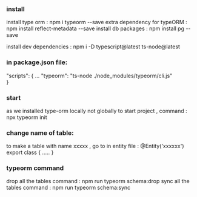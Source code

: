 ### install

install type orm                  : npm i  typeorm --save
extra dependency for typeORM      : npm install reflect-metadata --save
install db packages               : npm install pg --save

install dev dependencies          : npm i -D typescript@latest ts-node@latest

### in package.json file:

"scripts": {
  ...
  "typeorm": "ts-node ./node_modules/typeorm/cli.js"    
}

### start
as we installed type-orm locally not globally
to start project  , command : npx typeorm init 

### change name of table:
to make a table with name xxxxx , go to in entity file :
@Entity('xxxxxx')
export class  {
  .....
}

### typeorm command
drop all the tables command : npm run typeorm schema:drop
sync all the tables command : npm run typeorm schema:sync


